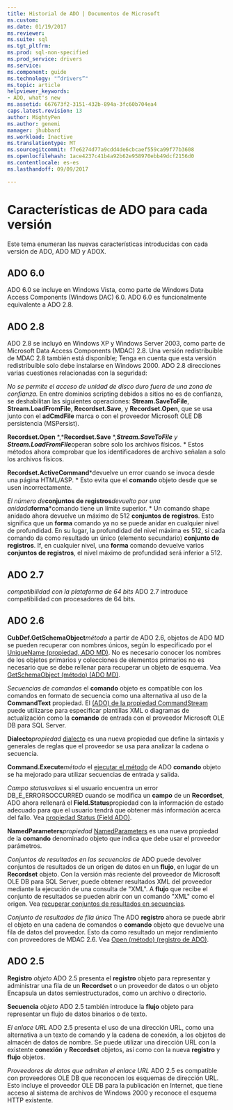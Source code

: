 ```yaml
---
title: Historial de ADO | Documentos de Microsoft
ms.custom: 
ms.date: 01/19/2017
ms.reviewer: 
ms.suite: sql
ms.tgt_pltfrm: 
ms.prod: sql-non-specified
ms.prod_service: drivers
ms.service: 
ms.component: guide
ms.technology: "“drivers”"
ms.topic: article
helpviewer_keywords:
- ADO, what's new
ms.assetid: 667673f2-3151-432b-894a-3fc60b704ea4
caps.latest.revision: 13
author: MightyPen
ms.author: genemi
manager: jhubbard
ms.workload: Inactive
ms.translationtype: MT
ms.sourcegitcommit: f7e6274d77a9cdd4de6cbcaef559ca99f77b3608
ms.openlocfilehash: 1ace4237c41b4a92b62e958970ebb49dcf2156d0
ms.contentlocale: es-es
ms.lasthandoff: 09/09/2017

---
```

# <a name="ado-features-for-each-release"></a>Características de ADO para cada versión
Este tema enumeran las nuevas características introducidas con cada versión de ADO, ADO MD y ADOX.

## <a name="ado-60"></a>ADO 6.0
 ADO 6.0 se incluye en Windows Vista, como parte de Windows Data Access Components (Windows DAC) 6.0. ADO 6.0 es funcionalmente equivalente a ADO 2.8.

## <a name="ado-28"></a>ADO 2.8
 ADO 2.8 se incluyó en Windows XP y Windows Server 2003, como parte de Microsoft Data Access Components (MDAC) 2.8. Una versión redistribuible de MDAC 2.8 también está disponible; Tenga en cuenta que esta versión redistribuible solo debe instalarse en Windows 2000. ADO 2.8 direcciones varias cuestiones relacionadas con la seguridad:

 *No se permite el acceso de unidad de disco duro fuera de una zona de confianza.*
En entre dominios scripting debidos a sitios no es de confianza, se deshabilitan las siguientes operaciones: **Stream.SaveToFile**, **Stream.LoadFromFile**, **Recordset.Save**, y **Recordset.Open**, que se usa junto con el **adCmdFile** marca o con el proveedor Microsoft OLE DB persistencia (MSPersist).

 **Recordset.Open** *,***Recordset.Save** *,***Stream.SaveToFile** *y* **Stream.LoadFromFile***operan sobre solo los archivos físicos.        *
Estos métodos ahora comprobar que los identificadores de archivo señalan a solo los archivos físicos.

 **Recordset.ActiveCommand***devuelve un error cuando se invoca desde una página HTML/ASP.  *
Esto evita que el **comando** objeto desde que se usen incorrectamente.

 *El número de***conjuntos de registros***devuelto por una anidada***forma***comando tiene un límite superior.        *
Un comando shape anidado ahora devuelve un máximo de 512 **conjuntos de registros**. Esto significa que un **forma** comando ya no se puede anidar en cualquier nivel de profundidad. En su lugar, la profundidad del nivel máxima es 512, si cada comando da como resultado un único (elemento secundario) **conjunto de registros**. If, en cualquier nivel, una **forma** comando devuelve varios **conjuntos de registros**, el nivel máximo de profundidad será inferior a 512.

## <a name="ado-27"></a>ADO 2.7
 *compatibilidad con la plataforma de 64 bits* ADO 2.7 introduce compatibilidad con procesadores de 64 bits.

## <a name="ado-26"></a>ADO 2.6
 **CubDef.GetSchemaObject***método* a partir de ADO 2.6, objetos de ADO MD se pueden recuperar con nombres únicos, según lo especificado por el [UniqueName (propiedad, ADO MD)](../../ado/reference/ado-md-api/uniquename-property-ado-md.md).   No es necesario conocer los nombres de los objetos primarios y colecciones de elementos primarios no es necesario que se debe rellenar para recuperar un objeto de esquema. Vea [GetSchemaObject (método) (ADO MD)](../../ado/reference/ado-md-api/getschemaobject-method-ado-md.md).

 *Secuencias de comandos* el **comando** objeto es compatible con los comandos en formato de secuencia como una alternativa al uso de la **CommandText** propiedad. El [(ADO) de la propiedad CommandStream](../../ado/reference/ado-api/commandstream-property-ado.md) puede utilizarse para especificar plantillas XML o diagramas de actualización como la **comando** de entrada con el proveedor Microsoft OLE DB para SQL Server.

 **Dialecto***propiedad* [dialecto](../../ado/reference/ado-api/dialect-property.md) es una nueva propiedad que define la sintaxis y generales de reglas que el proveedor se usa para analizar la cadena o secuencia.  

 **Command.Execute***método* el [ejecutar el método](../../ado/reference/ado-api/execute-method-ado-command.md) de ADO **comando** objeto se ha mejorado para utilizar secuencias de entrada y salida.  

 *Campo statusvalues* si el usuario encuentra un error DB_E_ERRORSOCCURRED cuando se modifica un **campo** de un **Recordset**, ADO ahora rellenará el **Field.Status**propiedad con la información de estado adecuado para que el usuario tendrá que obtener más información acerca del fallo. Vea [propiedad Status (Field ADO)](../../ado/reference/ado-api/status-property-ado-field.md).

 **NamedParameters***propiedad* [NamedParameters](../../ado/reference/ado-api/namedparameters-property-ado.md) es una nueva propiedad de la **comando** denominado objeto que indica que debe usar el proveedor parámetros.  

 *Conjuntos de resultados en las secuencias de* ADO puede devolver conjuntos de resultados de un origen de datos en un **flujo**, en lugar de un **Recordset** objeto. Con la versión más reciente del proveedor de Microsoft OLE DB para SQL Server, puede obtener resultados XML del proveedor mediante la ejecución de una consulta de "XML". A **flujo** que recibe el conjunto de resultados se pueden abrir con un comando "XML" como el origen. Vea [recuperar conjuntos de resultados en secuencias](../../ado/guide/data/retrieving-resultsets-into-streams.md).

 *Conjunto de resultados de fila única* The ADO **registro** ahora se puede abrir el objeto en una cadena de comandos o **comando** objeto que devuelve una fila de datos del proveedor. Esto da como resultado un mejor rendimiento con proveedores de MDAC 2.6. Vea [Open (método) (registro de ADO)](../../ado/reference/ado-api/open-method-ado-record.md).

## <a name="ado-25"></a>ADO 2.5
 **Registro** *objeto* ADO 2.5 presenta el **registro** objeto para representar y administrar una fila de un **Recordset** o un proveedor de datos o un objeto Encapsula un datos semiestructurados, como un archivo o directorio.

 **Secuencia** *objeto* ADO 2.5 también introduce la **flujo** objeto para representar un flujo de datos binarios o de texto.

 *El enlace URL* ADO 2.5 presenta el uso de una dirección URL, como una alternativa a un texto de comando y la cadena de conexión, a los objetos de almacén de datos de nombre. Se puede utilizar una dirección URL con la existente **conexión** y **Recordset** objetos, así como con la nueva **registro** y **flujo** objetos.

 *Proveedores de datos que admiten el enlace URL* ADO 2.5 es compatible con proveedores OLE DB que reconocen los esquemas de dirección URL. Esto incluye el proveedor OLE DB para la publicación en Internet, que tiene acceso al sistema de archivos de Windows 2000 y reconoce el esquema HTTP existente.

